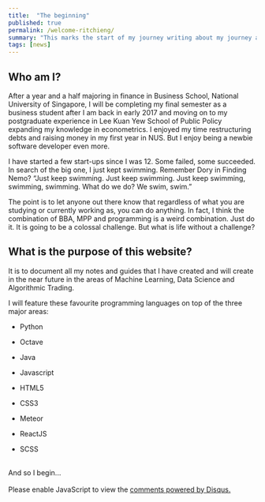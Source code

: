 ```yaml
---
title:  "The beginning"
published: true
permalink: /welcome-ritchieng/
summary: "This marks the start of my journey writing about my journey as a programmer specialising in data science, machine learning and algorithmic trading."
tags: [news]
---
```


## Who am I?
 
After a year and a half majoring in finance in Business School, National University of Singapore, I will be completing my final semester as a business student after I am back in early 2017 and moving on to my postgraduate experience in Lee Kuan Yew School of Public Policy expanding my knowledge in econometrics. I enjoyed my time restructuring debts and raising money in my first year in NUS. But I enjoy being a newbie software developer even more.

I have started a few start-ups since I was 12. Some failed, some succeeded. In search of the big one, I just kept swimming. Remember Dory in Finding Nemo? “Just keep swimming. Just keep swimming. Just keep swimming, swimming, swimming. What do we do? We swim, swim.”

The point is to let anyone out there know that regardless of what you are studying or currently working as, you can do anything. In fact, I think the combination of BBA, MPP and programming is a weird combination. Just do it. It is going to be a colossal challenge. But what is life without a challenge?

## What is the purpose of this website?
It is to document all my notes and guides that I have created and will create in the near future in the areas of Machine Learning, Data Science and Algorithmic Trading.

I will feature these favourite programming languages on top of the three major areas:
<br />

* Python

* Octave

* Java

* Javascript

* HTML5

* CSS3

* Meteor

* ReactJS

* SCSS

<br />
And so I begin...

<br />
<br />
<div id="disqus_thread"></div>
<script>
    /**
     *  RECOMMENDED CONFIGURATION VARIABLES: EDIT AND UNCOMMENT THE SECTION BELOW TO INSERT DYNAMIC VALUES FROM YOUR PLATFORM OR CMS.
     *  LEARN WHY DEFINING THESE VARIABLES IS IMPORTANT: https://disqus.com/admin/universalcode/#configuration-variables
     */
    /*
    var disqus_config = function () {
        this.page.url = PAGE_URL;  // Replace PAGE_URL with your page's canonical URL variable
        this.page.identifier = PAGE_IDENTIFIER; // Replace PAGE_IDENTIFIER with your page's unique identifier variable
    };
    */
    (function() {  // DON'T EDIT BELOW THIS LINE
        var d = document, s = d.createElement('script');

        s.src = '//ritchieng.disqus.com/embed.js';

        s.setAttribute('data-timestamp', +new Date());
        (d.head || d.body).appendChild(s);
    })();
</script>
<noscript>Please enable JavaScript to view the <a href="https://disqus.com/?ref_noscript" rel="nofollow">comments powered by Disqus.</a></noscript>

